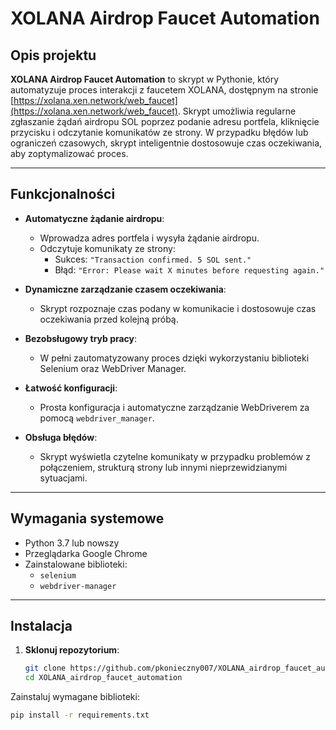 # XOLANA Airdrop Faucet Automation

## Opis projektu

**XOLANA Airdrop Faucet Automation** to skrypt w Pythonie, który automatyzuje proces interakcji z faucetem XOLANA, dostępnym na stronie [https://xolana.xen.network/web_faucet](https://xolana.xen.network/web_faucet). Skrypt umożliwia regularne zgłaszanie żądań airdropu SOL poprzez podanie adresu portfela, kliknięcie przycisku i odczytanie komunikatów ze strony. W przypadku błędów lub ograniczeń czasowych, skrypt inteligentnie dostosowuje czas oczekiwania, aby zoptymalizować proces.

---

## Funkcjonalności

- **Automatyczne żądanie airdropu**:
  - Wprowadza adres portfela i wysyła żądanie airdropu.
  - Odczytuje komunikaty ze strony:
    - Sukces: `"Transaction confirmed. 5 SOL sent."`
    - Błąd: `"Error: Please wait X minutes before requesting again."`

- **Dynamiczne zarządzanie czasem oczekiwania**:
  - Skrypt rozpoznaje czas podany w komunikacie i dostosowuje czas oczekiwania przed kolejną próbą.

- **Bezobsługowy tryb pracy**:
  - W pełni zautomatyzowany proces dzięki wykorzystaniu biblioteki Selenium oraz WebDriver Manager.

- **Łatwość konfiguracji**:
  - Prosta konfiguracja i automatyczne zarządzanie WebDriverem za pomocą `webdriver_manager`.

- **Obsługa błędów**:
  - Skrypt wyświetla czytelne komunikaty w przypadku problemów z połączeniem, strukturą strony lub innymi nieprzewidzianymi sytuacjami.

---

## Wymagania systemowe

- Python 3.7 lub nowszy
- Przeglądarka Google Chrome
- Zainstalowane biblioteki:
  - `selenium`
  - `webdriver-manager`

---

## Instalacja

1. **Sklonuj repozytorium**:
   ```bash
   git clone https://github.com/pkonieczny007/XOLANA_airdrop_faucet_automation.git
   cd XOLANA_airdrop_faucet_automation
Zainstaluj wymagane biblioteki:
```bash
pip install -r requirements.txt
